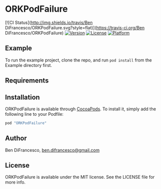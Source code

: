 # ORKPodFailure

[![CI Status](http://img.shields.io/travis/Ben DiFrancesco/ORKPodFailure.svg?style=flat)](https://travis-ci.org/Ben DiFrancesco/ORKPodFailure)
[![Version](https://img.shields.io/cocoapods/v/ORKPodFailure.svg?style=flat)](http://cocoapods.org/pods/ORKPodFailure)
[![License](https://img.shields.io/cocoapods/l/ORKPodFailure.svg?style=flat)](http://cocoapods.org/pods/ORKPodFailure)
[![Platform](https://img.shields.io/cocoapods/p/ORKPodFailure.svg?style=flat)](http://cocoapods.org/pods/ORKPodFailure)

## Example

To run the example project, clone the repo, and run `pod install` from the Example directory first.

## Requirements

## Installation

ORKPodFailure is available through [CocoaPods](http://cocoapods.org). To install
it, simply add the following line to your Podfile:

```ruby
pod "ORKPodFailure"
```

## Author

Ben DiFrancesco, ben.difrancesco@gmail.com

## License

ORKPodFailure is available under the MIT license. See the LICENSE file for more info.
